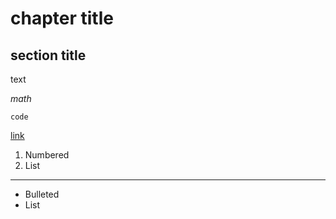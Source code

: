 # chapter title

## section title

text

$math$

`code`

[link](url)

1. Numbered
2. List

---

* Bulleted
* List

